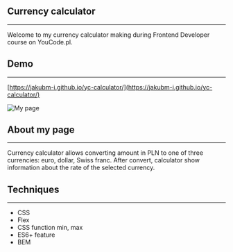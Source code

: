 ## Currency calculator 
---
Welcome to my currency calculator making during Frontend Developer course on YouCode.pl.

## Demo
---
[https://jakubm-i.github.io/yc-calculator/](https://jakubm-i.github.io/yc-calculator/)

![My page](picture/calculator.gif)

## About my page
---
Currency calculator allows converting amount in PLN to one of three currencies: euro, dollar, Swiss franc. After convert, calculator show information about the rate of the selected currency.

## Techniques
---
- CSS
- Flex
- CSS function min, max
- ES6+ feature
- BEM
